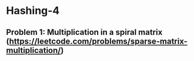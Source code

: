 # Hashing-4
## Problem 1: Multiplication in a spiral matrix (https://leetcode.com/problems/sparse-matrix-multiplication/)



